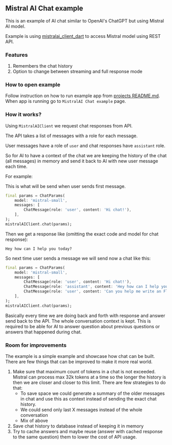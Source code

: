 ## Mistral AI Chat example

This is an example of AI chat similar to OpenAI's ChatGPT but using Mistral AI model.

Example is using [mistralai_client_dart](https://pub.dev/packages/mistralai_client_dart) to access Mistral model using REST API.

### Features

1. Remembers the chat history
2. Option to change between streaming and full response mode

### How to open example

Follow instruction on how to run example app from [projects README.md](../../README.md).
When app is running go to `MistralAI Chat example` page.

### How it works?

Using `MistralAIClient` we request chat responses from API.

The API takes a list of messages with a role for each message.

User messages have a role of `user` and chat responses have `assistant` role.

So for AI to have a context of the chat we are keeping the history of the chat (all messages) in memory and send it back to AI with new user message each time.

For example:

This is what will be send when user sends first message.
```dart
final params = ChatParams(
    model: 'mistral-small',
    messages: [
        ChatMessage(role: 'user', content: 'Hi chat!'),
    ],
);
mistralAIClient.chat(params);
```

Then we get a response like (omitting the exact code and model for chat response):
```text
Hey how can I help you today?
```

So next time user sends a message we will send now a chat like this:
```dart
final params = ChatParams(
    model: 'mistral-small',
    messages: [
        ChatMessage(role: 'user', content: 'Hi chat!'),
        ChatMessage(role: 'assistant', content: 'Hey how can I help you today?'),
        ChatMessage(role: 'user', content: 'Can you help me write an Flutter example app about AI using Mistral API?'),
    ],
);
mistralAIClient.chat(params);
```

Basically every time we are doing back and forth with response and answer send back to the API. The whole conversation context is kept. This is required to be able for AI to answer question about previous questions or answers that happened during chat.


### Room for improvements

The example is a simple example and showcase how chat can be built. There are few things that can be improved to make it more real world.

1. Make sure that maximum count of tokens in a chat is not exceeded. Mistral can process max 32k tokens at a time so the longer the history is then we are closer and closer to this limit. There are few strategies to do that:
   - To save space we could generate a summary of the older messages in chat and use this as context instead of sending the exact chat history.
   - We could send only last X messages instead of the whole conversation
   - Mix of above
2. Save chat history to database instead of keeping it in memory
3. Try to cache answers and maybe reuse (answer with cached response to the same question) them to lower the cost of API usage.
